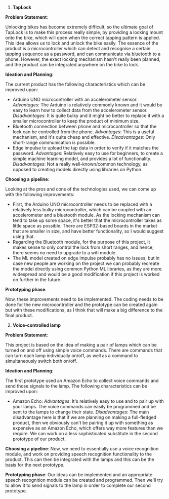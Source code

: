 1. **TapLock**

**Problem Statement**: 

Unlocking bikes has become extremely difficult, so the ultimate goal of TapLock is to make this process really simple, by providing a locking mount onto the bike, which will open when the correct tapping pattern is applied. This idea allows us to lock and unlock the bike easily. The essence of the product is a microcontroller which can detect and recognise a certain tapping sequence as a password, and can communicate via bluetooth to a phone. However, the exact locking mechanism hasn't really been planned, and the product can be integrated anywhere on the bike to lock.

**Ideation and Planning**:

The current product has the following characteristics which can be improved upon:
- Arduino UNO microcontroller with an accelerometer sensor.
_Advantages_: The Arduino is relatively commonly known and it would be easy to learn how to collect data from the accelerometer sensor. 
_Disadvantages_: It is quite bulky and it might be better to replace it with a smaller microcontroller to keep the product of minimum size.
- Bluetooth connection between phone and microcontroller so that the lock can be controlled from the phone.
_Advantages_: This is a useful mechanism, and it's quite cheap and effective.
_Disadvantages_: Only short-range communication is possible.
- Edge impulse to upload the tap data in order to verify if it matches the password.
_Advantages_: Relatively easy to use for beginners, to create a simple machine learning model, and provides a lot of functionality.
_Disadvantages_: Not a really well-known/common technology, as opposed to creating models directly using libraries on Python.

**Choosing a pipeline**:

Looking at the pros and cons of the technologies used, we can come up with the following improvements:
- First, the Arduino UNO microcontroller needs to be replaced with a relatively less bulky microcontroller, which can be coupled with an accelerometer and a bluetooth module. As the locking mechanism can tend to take up some space, it's better that the microcontroller takes as little space as possible. There are ESP32-based boards in the market that are smaller in size, and have better functionality, so I would suggest using that.
- Regarding the Bluetooth module, for the purpose of this project, it makes sense to only control the lock from short ranges, and hence, there seems no need to upgrade to a wifi module.
- The ML model created on edge impulse probably has no issues, but in case new people are working on the project we can probably recreate the model directly using common Python ML libraries, as they are more widespread and would be a good modification if this project is worked on further in the future.

**Prototyping phase**:

Now, these improvements need to be implemented. The coding needs to be done for the new microcontroller and the prototype can be created again but with these modifications, as I think that will make a big difference to the final product.

2. **Voice-controlled lamp**

**Problem Statement**: 

This project is based on the idea of making a pair of lamps which can be turned on and off using simple voice commands. There are commands that can turn each lamp individually on/off, as well as a command to simultaneously switch both on/off.

**Ideation and Planning**:

The first prototype used an Amazon Echo to collect voice commands and send those signals to the lamp. The following characteristics can be improved upon:
-  Amazon Echo: _Advantages_: It's relatively easy to use and to pair up with your lamps. The voice commands can easily be programmed and be sent to the lamps to change their state. _Disadvantages_: The main disadvantage here is that if we are planning on making a full-fledged product, then we obviously can't be pairing it up with something as expensive as an Amazon Echo, which offers way more features than we require. We can work on a less sophisticated substitute in the second prototype of our product. 

**Choosing a pipeline**:
Now, we need to essentially use a voice recognition module, and work on providing speech recognition functionality to the product. This can then be integrated with the lamps and this can be the basis for the next prototype.

**Prototyping phase**:
Our ideas can be implemented and an appropriate speech recognition module can be created and programmed. Then we'll try to allow it to send signals to the lamp in order to complete our second prototype.


